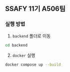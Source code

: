 ## SSAFY 11기 A506팀

### 실행 방법

1. `backend` 폴더로 이동
```bash
cd backend
```

2. `docker` 실행
```bash
docker compose up --build
```